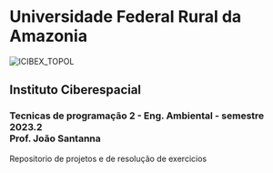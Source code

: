 <h1><b> Universidade Federal Rural da Amazonia</b></h1>

![ICIBEX_TOPOL](https://github.com/joaosantanna/TEC2/assets/10248713/56800358-e0f0-41ad-a4c6-2983afe117a7)
<h2>Instituto Ciberespacial</h2>

<h3>Tecnicas de programação 2 - Eng. Ambiental  - semestre 2023.2 <br> Prof. João Santanna</h3>

<p>Repositorio de projetos e de resolução de exercicios </p>
